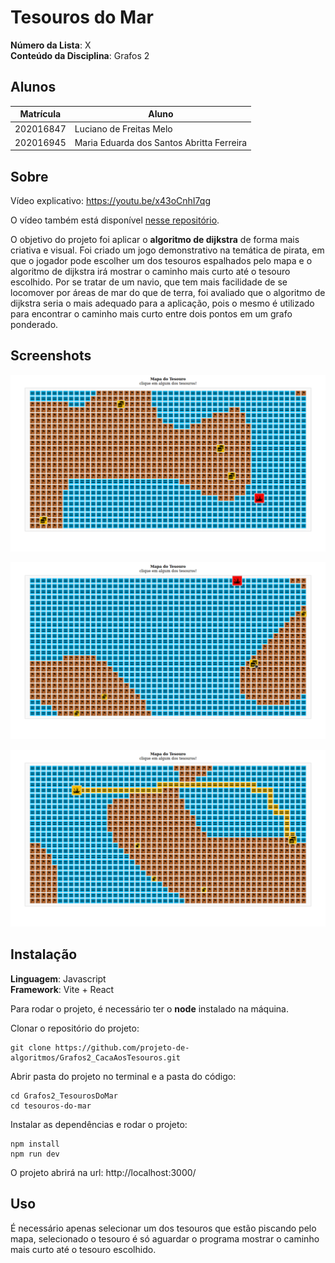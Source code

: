 # Tesouros do Mar

**Número da Lista**: X<br>
**Conteúdo da Disciplina**: Grafos 2<br>

## Alunos
|Matrícula | Aluno |
| -- | -- |
| 202016847  |  Luciano de Freitas Melo |
| 202016945  |  Maria Eduarda dos Santos Abritta Ferreira |

## Sobre
Vídeo explicativo: https://youtu.be/x43oCnhI7qg

O vídeo também está disponível [nesse repositório]().

O objetivo do projeto foi aplicar o **algoritmo de dijkstra** de forma mais criativa e visual. Foi criado um jogo demonstrativo na temática de pirata, em que o jogador pode escolher um dos tesouros espalhados pelo mapa e o algoritmo de dijkstra irá mostrar o caminho mais curto até o tesouro escolhido. Por se tratar de um navio, que tem mais facilidade de se locomover por áreas de mar do que de terra, foi avaliado que o algoritmo de dijkstra seria o mais adequado para a aplicação, pois o mesmo é utilizado para encontrar o caminho mais curto entre dois pontos em um grafo ponderado.

## Screenshots

![screenshot 1 do projeto](/tesouros-do-mar/src/assets/screenshot1.png)

![screenshot 2 do projeto](/tesouros-do-mar/src/assets/screenshot3.png)

![screenshot 3 do projeto](/tesouros-do-mar/src/assets/screenshot2.png)

## Instalação 
**Linguagem**: Javascript<br>
**Framework**: Vite + React<br>

Para rodar o projeto, é necessário ter o **node** instalado na máquina.

Clonar o repositório do projeto:

```
git clone https://github.com/projeto-de-algoritmos/Grafos2_CacaAosTesouros.git

```

Abrir pasta do projeto no terminal e a pasta do código:

```
cd Grafos2_TesourosDoMar
cd tesouros-do-mar
```

Instalar as dependências e rodar o projeto: 

```
npm install
npm run dev
```

O projeto abrirá na url:
http://localhost:3000/

## Uso 
É necessário apenas selecionar um dos tesouros que estão piscando pelo mapa, selecionado o tesouro é só aguardar o programa mostrar o caminho mais curto até o tesouro escolhido.





